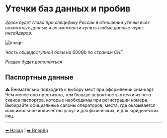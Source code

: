 # Утечки баз данных и пробив

*Здесь будет глава про специфику России в отношении утечки всех возможных данных и возможности купить 
любые данные через инсайдеров.*

![image](https://user-images.githubusercontent.com/31013580/148645741-47de48bc-af8c-45db-bf1c-3e7004f4ff95.png)

*Часть общедоступной базы на 600Gb по странам СНГ.*

*Раздел будет дополняться*

## Паспортные данные

⚠️ Внимательно подходите к выбору мест при оформлении сим-карт. Чем менее оно престижно, тем больше
вероятность утечки из него сканов паспортов, которые необходимы при регистрации номера. Выбирайте официальные
салоны операторов; места, где оказывается максимальное количество услуг и для физических, и для юридических лиц.

---

[⬅️ Назад](./password.md) | [➡️ Вперёд](./breach-detection.md)
